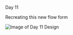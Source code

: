 Day 11

Recreating this new flow form

![Image of Day 11 Design](https://uidesigndaily.com/uploads/1077/day_1077.png)



